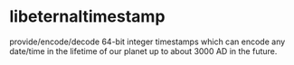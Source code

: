 # libeternaltimestamp
provide/encode/decode 64-bit integer timestamps which can encode any date/time in the lifetime of our planet up to about 3000 AD in the future.
